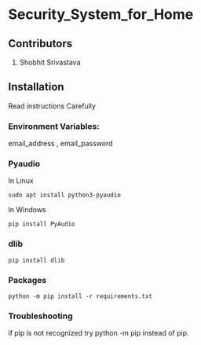 # Security_System_for_Home

## Contributors

<ol>
<li>Shobhit Srivastava</li>
</ol>

## Installation

Read instructions Carefully

### Environment Variables:

email_address , email_password

### Pyaudio

In Linux

```
sudo apt install python3-pyaudio
```

In Windows

```
pip install PyAudio
```

### dlib

```
pip install dlib
```

### Packages

```
python -m pip install -r requirements.txt
```

### Troubleshooting

if pip is not recognized try python -m pip instead of pip.
